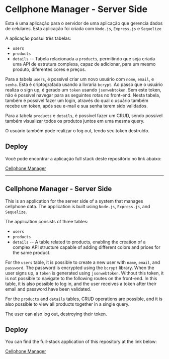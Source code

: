 # Cellphone Manager - Server Side

Esta é uma aplicação para o servidor de uma aplicação que gerencia dados de celulares.
Esta aplicação foi criada com `Node.js`, `Express.js` e `Sequelize`

A aplicação possui três tabelas:
- `users`
- `products`
- `details` -- Tabela relacionada a `products`, permitindo que seja criada uma API de estrutura complexa, capaz de adicionar, para um mesmo produto, diferentes cores e preços.

Para a tabela `users`, é possível criar um novo usuário com `nome`, `email`, e `senha`. Esta é criptografada usando a livraria `bcrypt`. Ao passo que o usuário realiza o sign up, é gerado um `token` usando `jsonwebtoken`. Sem este token, não é possível navegar para as seguintes rotas no front-end. Nesta tabela, também é possível fazer um login, através do qual o usuário também recebe um token, após seu e-mail e sua senha terem sido validados.

Para a tabela `products` e `details`, é possível fazer um CRUD, sendo possível também visualizar todos os produtos juntos em uma mesma query.

O usuário também pode realizar o log out, tendo seu token destruído.

## Deploy

Você pode encontrar a aplicação full stack deste repositório no link abaixo:


[Cellphone Manager](https://cellphone-manager-client.vercel.app/)

--------------------------------------------------------------------------------

## Cellphone Manager - Server Side
This is an application for the server side of a system that manages cellphone data. The application is built using `Node.js`, `Express.js`, and `Sequelize`.

The application consists of three tables:

- `users`
- `products`
- `details` -- A table related to products, enabling the creation of a complex API structure capable of adding different colors and prices for the same product.
  
For the `users` table, it is possible to create a new user with `name`, `email`, and `password`. The password is encrypted using the `bcrypt` library. When the user signs up, a `token` is generated using `jsonwebtoken`. Without this token, it is not possible to navigate to the following routes on the front-end. In this table, it is also possible to log in, and the user receives a token after their email and password have been validated.

For the `products` and `details` tables, CRUD operations are possible, and it is also possible to view all products together in a single query.

The user can also log out, destroying their token.

## Deploy
You can find the full-stack application of this repository at the link below:

[Cellphone Manager](https://cellphone-manager-client.vercel.app/)
